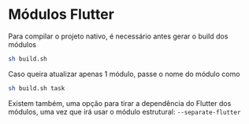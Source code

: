 # Módulos Flutter

Para compilar o projeto nativo, é necessário antes gerar o build dos módulos
```sh
sh build.sh
```

Caso queira atualizar apenas 1 módulo, passe o nome do módulo como  
```sh
sh build.sh task
```

Existem também, uma opção para tirar a dependência do Flutter dos módulos, uma vez que irá usar o módulo estrutural: `--separate-flutter`